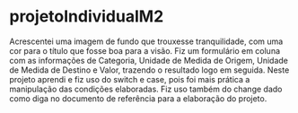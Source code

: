 # projetoIndividualM2

Acrescentei uma imagem de fundo que trouxesse tranquilidade, com uma cor para o título que fosse boa para a visão.
Fiz um formulário em coluna com as informações de Categoria, Unidade de Medida de Origem, Unidade de Medida de Destino e Valor, trazendo o resultado logo em seguida.
Neste projeto aprendi e fiz uso do switch e case, pois foi mais prática a manipulação das condições elaboradas. Fiz uso também do change dado como diga no documento de referência para a elaboração do projeto.
